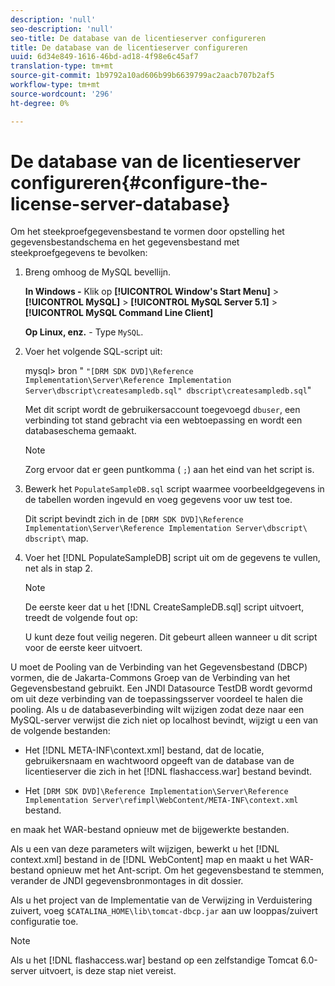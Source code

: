 ```yaml
---
description: 'null'
seo-description: 'null'
seo-title: De database van de licentieserver configureren
title: De database van de licentieserver configureren
uuid: 6d34e849-1616-46bd-ad18-4f98e6c45af7
translation-type: tm+mt
source-git-commit: 1b9792a10ad606b99b6639799ac2aacb707b2af5
workflow-type: tm+mt
source-wordcount: '296'
ht-degree: 0%

---
```



# De database van de licentieserver configureren{#configure-the-license-server-database}

Om het steekproefgegevensbestand te vormen door opstelling het gegevensbestandschema en het gegevensbestand met steekproefgegevens te bevolken:

1. Breng omhoog de MySQL bevellijn.

   **In Windows -** Klik op **[!UICONTROL Window's Start Menu]** > **[!UICONTROL MySQL]** > **[!UICONTROL MySQL Server 5.1]** > **[!UICONTROL MySQL Command Line Client]**

   **Op Linux, enz.** - Type `MySQL`.

1. Voer het volgende SQL-script uit:

   mysql> bron &quot; `"[DRM SDK DVD]\Reference Implementation\Server\Reference Implementation Server\dbscript\createsampledb.sql" dbscript\createsampledb.sql`&quot;

   Met dit script wordt de gebruikersaccount toegevoegd `dbuser`, een verbinding tot stand gebracht via een webtoepassing en wordt een databaseschema gemaakt.

   >[!NOTE]
   >
   >Zorg ervoor dat er geen puntkomma ( `;`) aan het eind van het script is.

1. Bewerk het `PopulateSampleDB.sql` script waarmee voorbeeldgegevens in de tabellen worden ingevuld en voeg gegevens voor uw test toe.

   Dit script bevindt zich in de `[DRM SDK DVD]\Reference Implementation\Server\Reference Implementation Server\dbscript\ dbscript\` map.
1. Voer het [!DNL PopulateSampleDB] script uit om de gegevens te vullen, net als in stap 2.

   >[!NOTE]
   >
   >De eerste keer dat u het [!DNL CreateSampleDB.sql] script uitvoert, treedt de volgende fout op:

   U kunt deze fout veilig negeren. Dit gebeurt alleen wanneer u dit script voor de eerste keer uitvoert.

U moet de Pooling van de Verbinding van het Gegevensbestand (DBCP) vormen, die de Jakarta-Commons Groep van de Verbinding van het Gegevensbestand gebruikt. Een JNDI Datasource TestDB wordt gevormd om uit deze verbinding van de toepassingsserver voordeel te halen die pooling. Als u de databaseverbinding wilt wijzigen zodat deze naar een MySQL-server verwijst die zich niet op localhost bevindt, wijzigt u een van de volgende bestanden:

* Het [!DNL META-INF\context.xml] bestand, dat de locatie, gebruikersnaam en wachtwoord opgeeft van de database van de licentieserver die zich in het [!DNL flashaccess.war] bestand bevindt.

* Het `[DRM SDK DVD]\Reference Implementation\Server\Reference Implementation Server\refimpl\WebContent/META-INF\context.xml` bestand.

en maak het WAR-bestand opnieuw met de bijgewerkte bestanden.

Als u een van deze parameters wilt wijzigen, bewerkt u het [!DNL context.xml] bestand in de [!DNL WebContent] map en maakt u het WAR-bestand opnieuw met het Ant-script. Om het gegevensbestand te stemmen, verander de JNDI gegevensbronmontages in dit dossier.

Als u het project van de Implementatie van de Verwijzing in Verduistering zuivert, voeg `$CATALINA_HOME\lib\tomcat-dbcp.jar` aan uw looppas/zuivert configuratie toe.

>[!NOTE]
>
>Als u het [!DNL flashaccess.war] bestand op een zelfstandige Tomcat 6.0-server uitvoert, is deze stap niet vereist.

